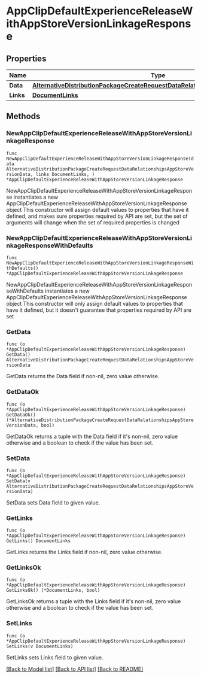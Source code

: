 # AppClipDefaultExperienceReleaseWithAppStoreVersionLinkageResponse

## Properties

Name | Type | Description | Notes
------------ | ------------- | ------------- | -------------
**Data** | [**AlternativeDistributionPackageCreateRequestDataRelationshipsAppStoreVersionData**](AlternativeDistributionPackageCreateRequestDataRelationshipsAppStoreVersionData.md) |  | 
**Links** | [**DocumentLinks**](DocumentLinks.md) |  | 

## Methods

### NewAppClipDefaultExperienceReleaseWithAppStoreVersionLinkageResponse

`func NewAppClipDefaultExperienceReleaseWithAppStoreVersionLinkageResponse(data AlternativeDistributionPackageCreateRequestDataRelationshipsAppStoreVersionData, links DocumentLinks, ) *AppClipDefaultExperienceReleaseWithAppStoreVersionLinkageResponse`

NewAppClipDefaultExperienceReleaseWithAppStoreVersionLinkageResponse instantiates a new AppClipDefaultExperienceReleaseWithAppStoreVersionLinkageResponse object
This constructor will assign default values to properties that have it defined,
and makes sure properties required by API are set, but the set of arguments
will change when the set of required properties is changed

### NewAppClipDefaultExperienceReleaseWithAppStoreVersionLinkageResponseWithDefaults

`func NewAppClipDefaultExperienceReleaseWithAppStoreVersionLinkageResponseWithDefaults() *AppClipDefaultExperienceReleaseWithAppStoreVersionLinkageResponse`

NewAppClipDefaultExperienceReleaseWithAppStoreVersionLinkageResponseWithDefaults instantiates a new AppClipDefaultExperienceReleaseWithAppStoreVersionLinkageResponse object
This constructor will only assign default values to properties that have it defined,
but it doesn't guarantee that properties required by API are set

### GetData

`func (o *AppClipDefaultExperienceReleaseWithAppStoreVersionLinkageResponse) GetData() AlternativeDistributionPackageCreateRequestDataRelationshipsAppStoreVersionData`

GetData returns the Data field if non-nil, zero value otherwise.

### GetDataOk

`func (o *AppClipDefaultExperienceReleaseWithAppStoreVersionLinkageResponse) GetDataOk() (*AlternativeDistributionPackageCreateRequestDataRelationshipsAppStoreVersionData, bool)`

GetDataOk returns a tuple with the Data field if it's non-nil, zero value otherwise
and a boolean to check if the value has been set.

### SetData

`func (o *AppClipDefaultExperienceReleaseWithAppStoreVersionLinkageResponse) SetData(v AlternativeDistributionPackageCreateRequestDataRelationshipsAppStoreVersionData)`

SetData sets Data field to given value.


### GetLinks

`func (o *AppClipDefaultExperienceReleaseWithAppStoreVersionLinkageResponse) GetLinks() DocumentLinks`

GetLinks returns the Links field if non-nil, zero value otherwise.

### GetLinksOk

`func (o *AppClipDefaultExperienceReleaseWithAppStoreVersionLinkageResponse) GetLinksOk() (*DocumentLinks, bool)`

GetLinksOk returns a tuple with the Links field if it's non-nil, zero value otherwise
and a boolean to check if the value has been set.

### SetLinks

`func (o *AppClipDefaultExperienceReleaseWithAppStoreVersionLinkageResponse) SetLinks(v DocumentLinks)`

SetLinks sets Links field to given value.



[[Back to Model list]](../README.md#documentation-for-models) [[Back to API list]](../README.md#documentation-for-api-endpoints) [[Back to README]](../README.md)


